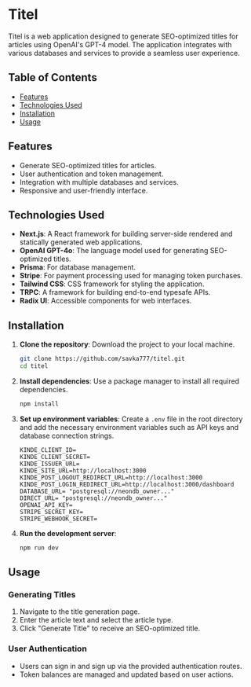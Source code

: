 # Titel

Titel is a web application designed to generate SEO-optimized titles for articles using OpenAI's GPT-4 model. The application integrates with various databases and services to provide a seamless user experience.

## Table of Contents

- [Features](#features)
- [Technologies Used](#technologies-used)
- [Installation](#installation)
- [Usage](#usage)

## Features

- Generate SEO-optimized titles for articles.
- User authentication and token management.
- Integration with multiple databases and services.
- Responsive and user-friendly interface.

## Technologies Used

- **Next.js**: A React framework for building server-side rendered and statically generated web applications.
- **OpenAI GPT-4o**: The language model used for generating SEO-optimized titles.
- **Prisma**: For database management.
- **Stripe**: For payment processing used for managing token purchases.
- **Tailwind CSS**: CSS framework for styling the application.
- **TRPC**: A framework for building end-to-end typesafe APIs.
- **Radix UI**: Accessible components for web interfaces.

## Installation

1. **Clone the repository**: Download the project to your local machine.

    ```bash
    git clone https://github.com/savka777/titel.git
    cd titel
    ```

2. **Install dependencies**: Use a package manager to install all required dependencies.

    ```bash
    npm install
    ```
3. **Set up environment variables**: Create a `.env` file in the root directory and add the necessary environment variables such as API keys and database connection strings.

    ```env
    KINDE_CLIENT_ID=
    KINDE_CLIENT_SECRET=
    KINDE_ISSUER_URL=
    KINDE_SITE_URL=http://localhost:3000
    KINDE_POST_LOGOUT_REDIRECT_URL=http://localhost:3000
    KINDE_POST_LOGIN_REDIRECT_URL=http://localhost:3000/dashboard
    DATABASE_URL= "postgresql://neondb_owner..."
    DIRECT_URL= "postgresql://neondb_owner..."
    OPENAI_API_KEY=
    STRIPE_SECRET_KEY=
    STRIPE_WEBHOOK_SECRET=
    ```

4. **Run the development server**: 

    ```bash
    npm run dev
    ```

## Usage

### Generating Titles

1. Navigate to the title generation page.
2. Enter the article text and select the article type.
3. Click "Generate Title" to receive an SEO-optimized title.

### User Authentication

- Users can sign in and sign up via the provided authentication routes.
- Token balances are managed and updated based on user actions.
